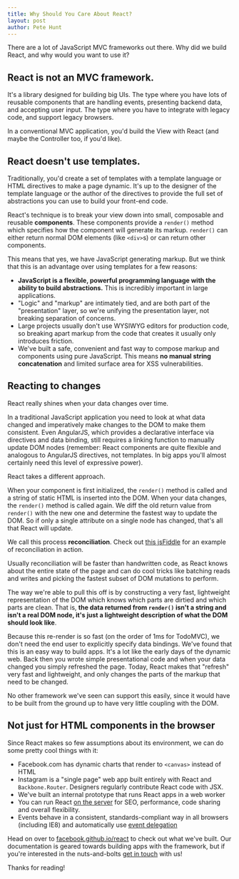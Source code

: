 ```yaml
---
title: Why Should You Care About React?
layout: post
author: Pete Hunt
---
```


There are a lot of JavaScript MVC frameworks out there. Why did we
build React, and why would you want to use it?


## React is not an MVC framework.

It's a library designed for building big UIs. The type where you have
lots of reusable components that are handling events, presenting
backend data, and accepting user input. The type where you have to
integrate with legacy code, and support legacy browsers.

In a conventional MVC application, you'd build the View with React
(and maybe the Controller too, if you'd like).

## React doesn't use templates.

Traditionally, you'd create a set of templates with a template
language or HTML directives to make a page dynamic. It's up to the
designer of the template language or the author of the directives to
provide the full set of abstractions you can use to build your
front-end code.

React's technique is to break your view down into small, composable
and reusable **components**. These components provide a `render()`
method which specifies how the component will generate its
markup. `render()` can either return normal DOM elements (like
`<div>`s) or can return other components.

This means that yes, we have JavaScript generating markup. But we
think that this is an advantage over using templates for a few
reasons:

- **JavaScript is a flexible, powerful programming language with the
    ability to build abstractions.** This is incredibly important in
    large applications.
- "Logic" and "markup" are intimately tied, and are both part of the
  "presentation" layer, so we're unifying the presentation layer,
  not breaking separation of concerns.
- Large projects usually don't use WYSIWYG editors for production
  code, so breaking apart markup from the code that creates it usually
  only introduces friction.
- We've built a safe, convenient and fast way to compose markup and
  components using pure JavaScript. This means **no manual string
  concatenation** and limited surface area for XSS vulnerabilities.

## Reacting to changes

React really shines when your data changes over time.

In a traditional JavaScript application you need to look at what data
changed and imperatively make changes to the DOM to make them
consistent. Even AngularJS, which provides a declarative interface via
directives and data binding, still requires a linking function to
manually update DOM nodes (remember: React components are quite
flexible and analogous to AngularJS directives, not templates. In big
apps you'll almost certainly need this level of expressive power).

React takes a different approach.

When your component is first initialized, the `render()` method is
called and a string of static HTML is inserted into the DOM. When your
data changes, the `render()` method is called again. We diff the old
return value from `render()` with the new one and determine the
fastest way to update the DOM. So if only a single attribute on a
single node has changed, that's all that React will update.

We call this process **reconciliation**. Check out
[this jsFiddle](http://jsfiddle.net/fv6RD/3/) for an example of
reconciliation in action.

Usually reconciliation will be faster than handwritten code, as React
knows about the entire state of the page and can do cool tricks like
batching reads and writes and picking the fastest subset of DOM
mutations to perform.

The way we're able to pull this off is by constructing a very fast,
lightweight representation of the DOM which knows which parts are
dirtied and which parts are clean. That is, **the data returned from
`render()` isn't a string and isn't a real DOM node, it's just a
lightweight description of what the DOM should look like**.

Because this re-render is so fast (on the order of 1ms for TodoMVC),
we don't need the end user to explicitly specify data bindings. We've
found that this is an easy way to build apps. It's a lot like the
early days of the dynamic web. Back then you wrote simple
presentational code and when your data changed you simply refreshed
the page. Today, React makes that "refresh" very fast and lightweight,
and only changes the parts of the markup that need to be changed.

No other framework we've seen can support this easily, since it would
have to be built from the ground up to have very little coupling with
the DOM.

## Not just for HTML components in the browser

Since React makes so few assumptions about its environment, we can do
some pretty cool things with it:

- Facebook.com has dynamic charts that render to `<canvas>` instead of
  HTML
- Instagram is a "single page" web app built entirely with React and
  `Backbone.Router`. Designers regularly contribute React code with
  JSX.
- We've built an internal prototype that runs React apps in a web
  worker
- You can run React
  [on the server](http://github.com/petehunt/react-server-rendering)
  for SEO, performance, code sharing and overall flexibility.
- Events behave in a consistent, standards-compliant way in all
  browsers (including IE8) and automatically use
  [event delegation](http://davidwalsh.name/event-delegate)

Head on over to
[facebook.github.io/react](http://facebook.github.io/react) to check
out what we've built. Our documentation is geared towards building
apps with the framework, but if you're interested in the
nuts-and-bolts
[get in touch](http://facebook.github.io/react/support.html) with us!

Thanks for reading!

